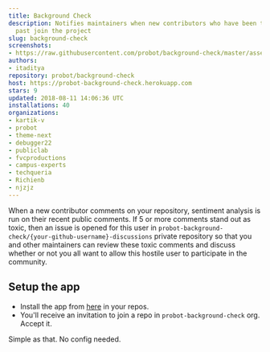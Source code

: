 ```yaml
---
title: Background Check
description: Notifies maintainers when new contributors who have been toxic in the
  past join the project
slug: background-check
screenshots:
- https://raw.githubusercontent.com/probot/background-check/master/assets/demonstration.png
authors:
- itaditya
repository: probot/background-check
host: https://probot-background-check.herokuapp.com
stars: 9
updated: 2018-08-11 14:06:36 UTC
installations: 40
organizations:
- kartik-v
- probot
- theme-next
- debugger22
- publiclab
- fvcproductions
- campus-experts
- techqueria
- Richienb
- njzjz
---
```


When a new contributor comments on your repository, sentiment analysis is run on their recent public comments. If 5 or more comments stand out as toxic, then an issue is opened for this user in `probot-background-check/{your-github-username}-discussions` private repository so that you and other maintainers can review these toxic comments and discuss whether or not you all want to allow this hostile user to participate in the community.

## Setup the app

* Install the app from [here](https://github.com/apps/background-check) in your repos.
* You'll receive an invitation to join a repo in `probot-background-check` org. Accept it.

Simple as that. No config needed.
